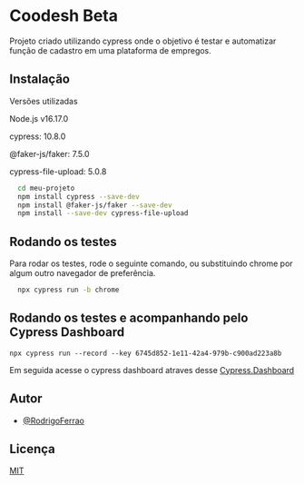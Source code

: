 
# Coodesh Beta

Projeto criado utilizando cypress onde o objetivo é testar e automatizar função de cadastro
em uma plataforma de empregos. 


## Instalação
Versões utilizadas

Node.js v16.17.0

cypress: 10.8.0

@faker-js/faker: 7.5.0

cypress-file-upload: 5.0.8

```bash
  cd meu-projeto
  npm install cypress --save-dev
  npm install @faker-js/faker --save-dev
  npm install --save-dev cypress-file-upload  
```
    
## Rodando os testes

Para rodar os testes, rode o seguinte comando, ou substituindo chrome por algum outro
navegador de preferência.

```bash
  npx cypress run -b chrome
```

## Rodando os testes e acompanhando pelo Cypress Dashboard

```
npx cypress run --record --key 6745d852-1e11-42a4-979b-c900ad223a8b
```

Em seguida acesse o cypress dashboard atraves desse [Cypress.Dashboard](https://dashboard.cypress.io/projects/hepbnu)




## Autor

- [@RodrigoFerrao](https://www.github.com/RodrigoFerrao)


## Licença

[MIT](https://choosealicense.com/licenses/mit/)

